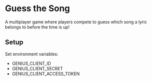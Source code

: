 # Guess the Song
A multiplayer game where players compete to guess which song a lyric belongs to before the time is up!

## Setup
Set environment variables:
- GENIUS_CLIENT_ID
- GENIUS_CLIENT_SECRET
- GENIUS_CLIENT_ACCESS_TOKEN
